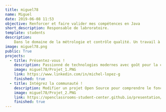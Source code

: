 ```yaml
---
title: miguel78
name: Miguel
date: 2019-06-08 11:53
objective: Renforcer et faire valider mes compétences en Java
short_description: Responsable de labroratoire.
template: students
description:
    Dans le domaine de la métrologie et contrôle qualité. Un travail à la frontière de l'électronique et de l'informatique. Passionné de technologie moderne.
image: miguel78.png
public: True
projects:
  - title: Présentez-vous !
    description: Passionné de technologies modernes avec goût pour la créativité, en particulier dans le domaine de l'informatique et l'électronique.
    image: miguel78/Projet_1.PNG
    link: https://www.linkedin.com/in/michel-lopez-g
    finished: true
  - title: Intégrez la communauté !
    description: Modifier un projet Open Source pour comprendre le fonctionnement de Git, de Github et des pull requests. 
    image: miguel78/Projet_2.PNG
    link: https://openclassrooms-student-center.github.io/presentation/students/miguellopez.html
    finished: true
---
```

